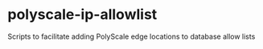 # polyscale-ip-allowlist
Scripts to facilitate adding PolyScale edge locations to database allow lists
